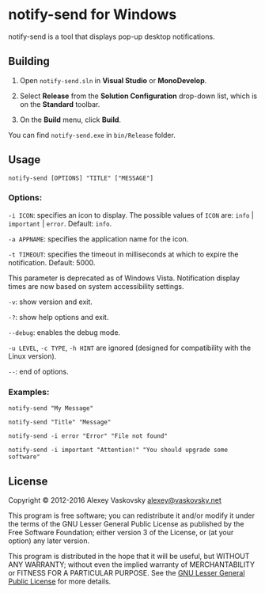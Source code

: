 # notify-send for Windows

notify-send is a tool that displays pop-up desktop notifications.

## Building

1. Open `notify-send.sln` in **Visual Studio** or **MonoDevelop**.

2. Select **Release** from the **Solution Configuration** drop-down list,
   which is on the **Standard** toolbar.

3. On the **Build** menu, click **Build**.

You can find `notify-send.exe` in `bin/Release` folder.

## Usage

	notify-send [OPTIONS] "TITLE" ["MESSAGE"]

### Options:

`-i ICON`:
specifies an icon to display.
The possible values of `ICON` are: `info` | `important` | `error`.
Default: `info`.

`-a APPNAME`:
specifies the application name for the icon.

`-t TIMEOUT`:
specifies the timeout in milliseconds at which to expire the notification.
Default: 5000.

This parameter is deprecated as of Windows Vista.
Notification display times are now based on system accessibility settings.

`-v`:	show version and exit.

`-?`:	show help options and exit.

`--debug`:	enables the debug mode.

`-u LEVEL`, `-c TYPE`, `-h HINT` are ignored
(designed for compatibility with the Linux version).

`--`:	end of options.

### Examples:

	notify-send "My Message"

	notify-send "Title" "Message"

	notify-send -i error "Error" "File not found"

	notify-send -i important "Attention!" "You should upgrade some software"

## License

Copyright © 2012-2016 Alexey Vaskovsky <alexey@vaskovsky.net>

This program is free software; you can redistribute it and/or
modify it under the terms of the GNU Lesser General Public
License as published by the Free Software Foundation; either
version 3 of the License, or (at your option) any later version.

This program is distributed in the hope that it will be useful,
but WITHOUT ANY WARRANTY; without even the implied warranty of
MERCHANTABILITY or FITNESS FOR A PARTICULAR PURPOSE.
See the [GNU Lesser General Public License][1] for more details.

[1]: LICENSE.txt
